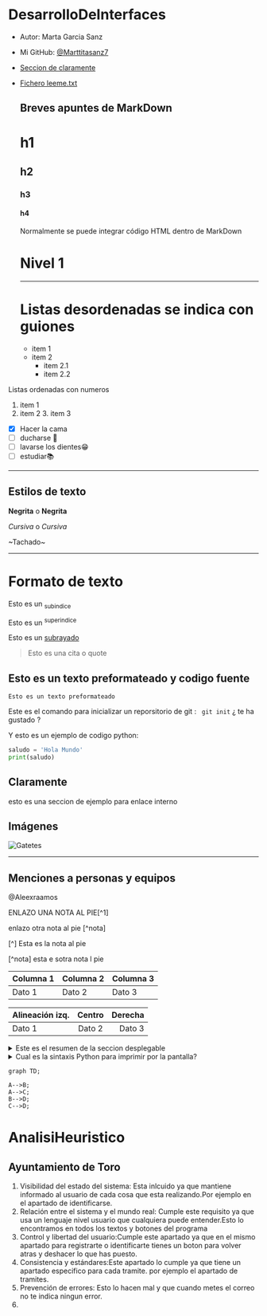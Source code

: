# DesarrolloDeInterfaces
- Autor: Marta Garcia Sanz
- Mi GitHub: [@Marttitasanz7](https://github.com/Marttitasanz7)
- [Seccion de claramente](#Claramente)
- [Fichero leeme.txt](leeme.txt)

  ## Breves apuntes de MarkDown
  # h1
  ## h2
  ### h3
  #### h4
  Normalmente se puede integrar código HTML dentro de MarkDown
  <h1> Nivel 1 </h1>

  ----------------------
  # Listas desordenadas se indica con guiones

  - item 1
  - item 2
     - item 2.1
     - item 2.2

 Listas ordenadas con numeros
1. item 1
2. item 2
     3.  item 3
  - [x] Hacer la cama
  - [ ] ducharse 🚿
  - [ ] lavarse los dientes😁
  - [ ] estudiar📚
---

## Estilos de texto
**Negrita** o __Negrita__

*Cursiva* o _Cursiva_

~Tachado~

---
# Formato de texto
Esto es un <sub> subindice</sub>

Esto es un <sup> superindice</sup>

Esto es un <ins>subrayado</ins>

> Esto es una cita o quote

## Esto es un texto preformateado y codigo fuente
```
Esto es un texto preformateado
```

Este es el comando para inicializar un reporsitorio de git : ` git init` ¿ te ha gustado ?

Y esto es un ejemplo de codigo python:
```python
saludo = 'Hola Mundo'
print(saludo)
```

## Claramente 
esto es una seccion de ejemplo para enlace interno 

## Imágenes
![Gatetes](https://encrypted-tbn0.gstatic.com/images?q=tbn:ANd9GcSNrF1Xji6sDRPdJDIEEQu4T5IwfAYIEcJsxg&s)

---
## Menciones a personas y equipos 
@Aleexraamos

ENLAZO UNA NOTA AL PIE[^1]

enlazo otra nota al pie [^nota]

[^] Esta es la nota al pie

[^nota] esta e sotra nota l pie



| Columna 1 | Columna 2 | Columna 3 |
| ---       | ---       | ---       |
| Dato 1    | Dato 2    | Dato 3    |


| Alineación izq. | Centro   | Derecha |
| :---            | :---:    | ---:    |
| Dato 1          | Dato 2   | Dato 3  |



<details>
  <summary> Este es el resumen de la seccion desplegable </summary>
  hola esto es
  
</details>

<details>
 <summary> Cual es la sintaxis Python para imprimir por la pantalla? </summary>
  ```python
  print( 'texto' )
  ```
</details>

```mermaid
graph TD;

A-->B;
A-->C;
B-->D;
C-->D;
```


# AnalisiHeuristico

## Ayuntamiento de Toro

1. Visibilidad del estado del sistema: Esta inlcuido ya que mantiene informado al usuario de cada cosa que esta realizando.Por ejemplo en el apartado de identificarse.
2. Relación entre el sistema y el mundo real: Cumple este requisito ya que usa un lenguaje nivel usuario que cualquiera puede entender.Esto lo encontramos en todos los textos y botones del programa
3. Control y libertad del usuario:Cumple este apartado ya que en el mismo apartado para  registrarte o identificarte tienes un boton para volver atras y deshacer lo que has puesto.
4. Consistencia y estándares:Este apartado lo cumple ya que tiene un apartado especifico para cada tramite. por ejemplo el apartado de tramites.
5. Prevención de errores: Esto lo hacen mal y que cuando metes el correo no te indica ningun error.
6. 







